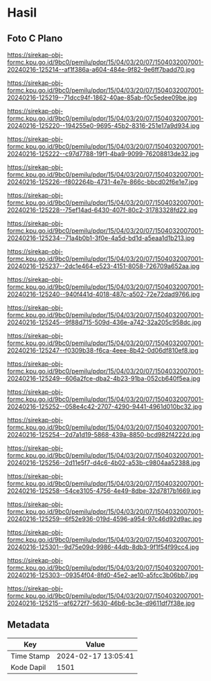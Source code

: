 # Hasil

## Foto C Plano

https://sirekap-obj-formc.kpu.go.id/9bc0/pemilu/pdpr/15/04/03/20/07/1504032007001-20240216-125214--af1f386a-a604-484e-9f82-9e6ff7badd70.jpg

https://sirekap-obj-formc.kpu.go.id/9bc0/pemilu/pdpr/15/04/03/20/07/1504032007001-20240216-125219--71dcc94f-1862-40ae-85ab-f0c5edee09be.jpg

https://sirekap-obj-formc.kpu.go.id/9bc0/pemilu/pdpr/15/04/03/20/07/1504032007001-20240216-125220--194255e0-9695-45b2-8316-251e17a9d934.jpg

https://sirekap-obj-formc.kpu.go.id/9bc0/pemilu/pdpr/15/04/03/20/07/1504032007001-20240216-125222--c97d7788-19f1-4ba9-9099-76208813de32.jpg

https://sirekap-obj-formc.kpu.go.id/9bc0/pemilu/pdpr/15/04/03/20/07/1504032007001-20240216-125226--f802264b-4731-4e7e-866c-bbcd02f6e1e7.jpg

https://sirekap-obj-formc.kpu.go.id/9bc0/pemilu/pdpr/15/04/03/20/07/1504032007001-20240216-125228--75ef14ad-6430-407f-80c2-31783328fd22.jpg

https://sirekap-obj-formc.kpu.go.id/9bc0/pemilu/pdpr/15/04/03/20/07/1504032007001-20240216-125234--71a4b0b1-3f0e-4a5d-bd1d-a5eaa1d1b213.jpg

https://sirekap-obj-formc.kpu.go.id/9bc0/pemilu/pdpr/15/04/03/20/07/1504032007001-20240216-125237--2dc1e464-e523-4151-8058-726709a652aa.jpg

https://sirekap-obj-formc.kpu.go.id/9bc0/pemilu/pdpr/15/04/03/20/07/1504032007001-20240216-125240--940f441d-4018-487c-a502-72e72dad9766.jpg

https://sirekap-obj-formc.kpu.go.id/9bc0/pemilu/pdpr/15/04/03/20/07/1504032007001-20240216-125245--9f88d715-509d-436e-a742-32a205c958dc.jpg

https://sirekap-obj-formc.kpu.go.id/9bc0/pemilu/pdpr/15/04/03/20/07/1504032007001-20240216-125247--f0309b38-f6ca-4eee-8b42-0d06df810ef8.jpg

https://sirekap-obj-formc.kpu.go.id/9bc0/pemilu/pdpr/15/04/03/20/07/1504032007001-20240216-125249--606a2fce-dba2-4b23-91ba-052cb640f5ea.jpg

https://sirekap-obj-formc.kpu.go.id/9bc0/pemilu/pdpr/15/04/03/20/07/1504032007001-20240216-125252--058e4c42-2707-4290-9441-4961d010bc32.jpg

https://sirekap-obj-formc.kpu.go.id/9bc0/pemilu/pdpr/15/04/03/20/07/1504032007001-20240216-125254--2d7a1d19-5868-439a-8850-bcd982f4222d.jpg

https://sirekap-obj-formc.kpu.go.id/9bc0/pemilu/pdpr/15/04/03/20/07/1504032007001-20240216-125256--2d11e5f7-d4c6-4b02-a53b-c9804aa52388.jpg

https://sirekap-obj-formc.kpu.go.id/9bc0/pemilu/pdpr/15/04/03/20/07/1504032007001-20240216-125258--54ce3105-4756-4e49-8dbe-32d7817b1669.jpg

https://sirekap-obj-formc.kpu.go.id/9bc0/pemilu/pdpr/15/04/03/20/07/1504032007001-20240216-125259--6f52e936-019d-4596-a954-97c46d92d9ac.jpg

https://sirekap-obj-formc.kpu.go.id/9bc0/pemilu/pdpr/15/04/03/20/07/1504032007001-20240216-125301--9d75e09d-9986-44db-8db3-9f1f54f99cc4.jpg

https://sirekap-obj-formc.kpu.go.id/9bc0/pemilu/pdpr/15/04/03/20/07/1504032007001-20240216-125303--09354f04-8fd0-45e2-ae10-a5fcc3b06bb7.jpg

https://sirekap-obj-formc.kpu.go.id/9bc0/pemilu/pdpr/15/04/03/20/07/1504032007001-20240216-125215--af6272f7-5630-46b6-bc3e-d9611df7f38e.jpg


## Metadata

| Key        | Value               |
| ---------- | ------------------- |
| Time Stamp | 2024-02-17 13:05:41 |
| Kode Dapil | 1501                |



